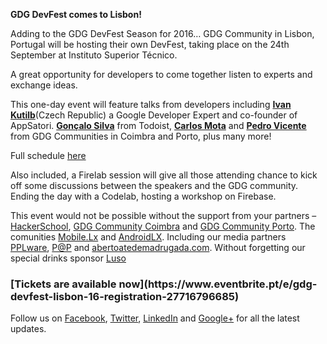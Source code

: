 **GDG DevFest comes to Lisbon!**

Adding to the GDG DevFest Season for 2016… GDG Community in Lisbon, Portugal will be hosting their own DevFest, taking place on the 24th September at Instituto Superior Técnico.

A great opportunity for developers to come together listen to experts and exchange ideas.

 This one-day event will feature talks from developers including [**Ivan Kutilb**](https://www.gdglisbon.xyz/speakers/6/)(Czech Republic) a Google Developer Expert and co-founder of AppSatori. [**Gonçalo Silva**](https://www.gdglisbon.xyz/speakers/2/) from Todoist, [**Carlos Mota**](https://www.gdglisbon.xyz/speakers/3/) and [**Pedro Vicente**](https://www.gdglisbon.xyz/speakers/8/) from GDG Communities in Coimbra and Porto, plus many more!

Full schedule [here](https://www.gdglisbon.xyz/schedule)

Also included, a Firelab session will give all those attending chance to kick off some discussions between the speakers and the GDG community. Ending the day with a Codelab, hosting a workshop on Firebase.

This event would not be possible without the support from your partners – [HackerSchool](http://hackerschool.io/), [GDG Community Coimbra](http://gdgcoimbra.github.io/) and [GDG Community Porto](https://plus.google.com/108439465690358116375). The comunities [Mobile.Lx](http://www.meetup.com/pt-BR/mobile-lx/) and [AndroidLX](https://www.facebook.com/androidlx/). Including our media partners [PPLware](https://pplware.sapo.pt/), [P@P](http://www.portugal-a-programar.pt/) and [abertoatedemadrugada.com](http://abertoatedemadrugada.com/). Without forgetting our special drinks sponsor [Luso](http://www.sociedadeagualuso.pt/)
<br/>

<h3>[Tickets are available now](https://www.eventbrite.pt/e/gdg-devfest-lisbon-16-registration-27716796685)</h3>

Follow us on [Facebook](https://www.facebook.com/GDGLisbon/), [Twitter](https://twitter.com/GDGLisbon), [LinkedIn](https://www.linkedin.com/groups/8487369) and [Google+](https://plus.google.com/+GDG-Lisbon) for all the latest updates.
